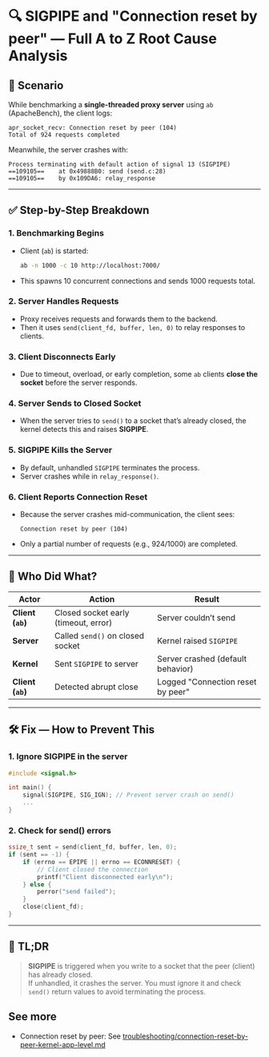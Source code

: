 # 🔍 SIGPIPE and "Connection reset by peer" — Full A to Z Root Cause Analysis

## 📌 Scenario
While benchmarking a **single-threaded proxy server** using `ab` (ApacheBench), the client logs:
```
apr_socket_recv: Connection reset by peer (104)
Total of 924 requests completed
```
Meanwhile, the server crashes with:
```
Process terminating with default action of signal 13 (SIGPIPE)
==109105==    at 0x49888B0: send (send.c:28)
==109105==    by 0x109DA6: relay_response
```

---

## ✅ Step-by-Step Breakdown

### 1. **Benchmarking Begins**
- Client (`ab`) is started:
  ```bash
  ab -n 1000 -c 10 http://localhost:7000/
  ```
- This spawns 10 concurrent connections and sends 1000 requests total.

### 2. **Server Handles Requests**
- Proxy receives requests and forwards them to the backend.
- Then it uses `send(client_fd, buffer, len, 0)` to relay responses to clients.

### 3. **Client Disconnects Early**
- Due to timeout, overload, or early completion, some `ab` clients **close the socket** before the server responds.

### 4. **Server Sends to Closed Socket**
- When the server tries to `send()` to a socket that’s already closed, the kernel detects this and raises **SIGPIPE**.

### 5. **SIGPIPE Kills the Server**
- By default, unhandled `SIGPIPE` terminates the process.
- Server crashes while in `relay_response()`.

### 6. **Client Reports Connection Reset**
- Because the server crashes mid-communication, the client sees:
  ```
  Connection reset by peer (104)
  ```
- Only a partial number of requests (e.g., 924/1000) are completed.

---

## 🔄 Who Did What?

| Actor         | Action                                      | Result                            |
|---------------|---------------------------------------------|-----------------------------------|
| **Client (`ab`)** | Closed socket early (timeout, error)         | Server couldn’t send              |
| **Server**        | Called `send()` on closed socket             | Kernel raised `SIGPIPE`           |
| **Kernel**        | Sent `SIGPIPE` to server                     | Server crashed (default behavior) |
| **Client (`ab`)** | Detected abrupt close                        | Logged "Connection reset by peer" |

---

## 🛠️ Fix — How to Prevent This

### 1. **Ignore SIGPIPE in the server**
```c
#include <signal.h>

int main() {
    signal(SIGPIPE, SIG_IGN); // Prevent server crash on send()
    ...
}
```

### 2. **Check for send() errors**
```c
ssize_t sent = send(client_fd, buffer, len, 0);
if (sent == -1) {
    if (errno == EPIPE || errno == ECONNRESET) {
        // Client closed the connection
        printf("Client disconnected early\n");
    } else {
        perror("send failed");
    }
    close(client_fd);
}
```

---

## 🧠 TL;DR

> **SIGPIPE** is triggered when you write to a socket that the peer (client) has already closed.  
> If unhandled, it crashes the server. You must ignore it and check `send()` return values to avoid terminating the process.

## See more
- Connection reset by peer: See [troubleshooting/connection-reset-by-peer-kernel-app-level.md](troubleshooting/connection-reset-by-peer-kernel-app-level.md)